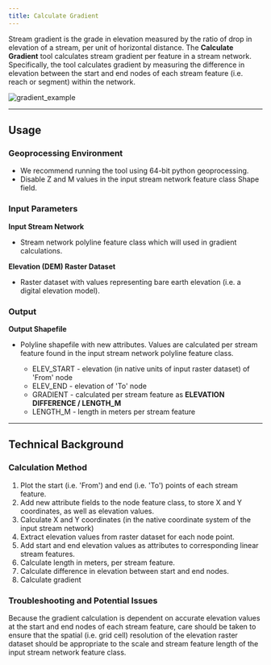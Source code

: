 ```yaml
---
title: Calculate Gradient
---
```



Stream gradient is the grade in elevation measured by the ratio of drop in elevation of a stream, per unit of horizontal distance. 
The **Calculate Gradient** tool calculates stream gradient per feature in a stream network. Specifically, the tool calculates gradient
by measuring the difference in elevation between the start and end nodes of each stream feature (i.e. reach or segment) 
within the network.

![gradient_example]({{site.baseurl}}/images/gradient_example.png)

_______________________________________________________________

## Usage


### Geoprocessing Environment

* We recommend running the tool using 64-bit python geoprocessing.
* Disable Z and M values in the input stream network feature class Shape field.

### Input Parameters

**Input Stream Network**

* Stream network polyline feature class which will used in gradient calculations. 

**Elevation (DEM) Raster Dataset**

* Raster dataset with values representing bare earth elevation (i.e. a digital elevation model).

### Output

**Output Shapefile**

* Polyline shapefile with new attributes. Values are calculated per stream feature found in
the input stream network polyline feature class.

  * ELEV_START - elevation (in native units of input raster dataset) of 'From' node
  * ELEV_END - elevation of 'To' node
  * GRADIENT - calculated per stream feature as **ELEVATION DIFFERENCE / LENGTH_M**
  * LENGTH_M - length in meters per stream feature

_______________________________________________________________
## Technical Background

### Calculation Method

1. Plot the start (i.e. 'From') and end (i.e. 'To') points of each stream feature.
2. Add new attribute fields to the node feature class, to store X and Y coordinates, as well as elevation values.
3. Calculate X and Y coordinates (in the native coordinate system of the input stream network)
4. Extract elevation values from raster dataset for each node point.
5. Add start and end elevation values as attributes to corresponding linear stream features.
6. Calculate length in meters, per stream feature.
7. Calculate difference in elevation between start and end nodes.
8. Calculate gradient

### Troubleshooting and Potential Issues

Because the gradient calculation is dependent on accurate elevation values at the start and end nodes of 
each stream feature, care should be taken to ensure that the spatial (i.e. grid cell) resolution of the 
elevation raster dataset should be appropriate to the scale and stream feature length of the input stream
network feature class.


